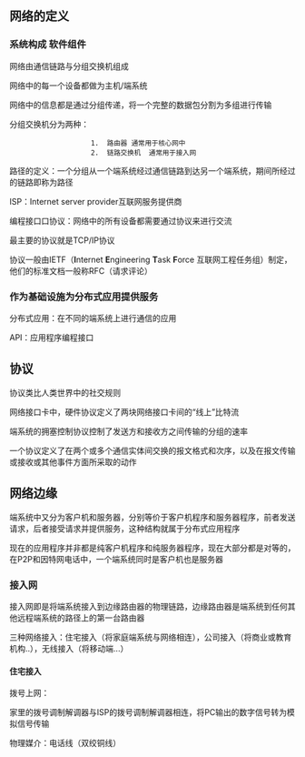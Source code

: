 ## 网络的定义

### 系统构成 软件组件

网络由通信链路与分组交换机组成

网络中的每一个设备都做为主机/端系统

网络中的信息都是通过分组传递，将一个完整的数据包分割为多组进行传输

分组交换机分为两种：

						1.  路由器 通常用于核心网中
						2.  链路交换机  通常用于接入网

路径的定义：一个分组从一个端系统经过通信链路到达另一个端系统，期间所经过的链路即称为路径

ISP：Internet server provider互联网服务提供商

编程接口口协议：网络中的所有设备都需要通过协议来进行交流

最主要的协议就是TCP/IP协议

协议一般由IETF（**I**nternet **E**ngineering **T**ask **F**orce 互联网工程任务组）制定，他们的标准文档一般称RFC（请求评论）

### 作为基础设施为分布式应用提供服务

分布式应用：在不同的端系统上进行通信的应用

API：应用程序编程接口

## 协议

协议类比人类世界中的社交规则

网络接口卡中，硬件协议定义了两块网络接口卡间的“线上”比特流

端系统的拥塞控制协议控制了发送方和接收方之间传输的分组的速率

一个协议定义了在两个或多个通信实体间交换的报文格式和次序，以及在报文传输或接收或其他事件方面所采取的动作

## 网络边缘

端系统中又分为客户机和服务器，分别等价于客户机程序和服务器程序，前者发送请求，后者接受请求并提供服务，这种结构就属于分布式应用程序

现在的应用程序并非都是纯客户机程序和纯服务器程序，现在大部分都是对等的，在P2P和因特网电话中，一个端系统同时是客户机也是服务器

### 接入网

接入网即是将端系统接入到边缘路由器的物理链路，边缘路由器是端系统到任何其他远程端系统的路径上的第一台路由器

三种网络接入：住宅接入（将家庭端系统与网络相连），公司接入（将商业或教育机构..），无线接入（将移动端...）

#### 住宅接入

拨号上网：

家里的拨号调制解调器与ISP的拨号调制解调器相连，将PC输出的数字信号转为模拟信号传输

物理媒介：电话线（双绞铜线）

